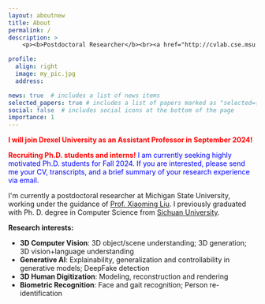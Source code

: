 ```yaml
---
layout: aboutnew
title: About
permalink: /
description: >
    <p><b>Postdoctoral Researcher</b><br><a href="http://cvlab.cse.msu.edu/">Computer Vision Lab</a>, Department of Computer Science and Engineering<br>Michigan State University, East Lansing<br>Office: Room 3315, Engineering Building, MSU<br>liufeng2915@gmail.com</p>

profile:
  align: right
  image: my_pic.jpg
  address: 

news: true  # includes a list of news items
selected_papers: true # includes a list of papers marked as "selected={true}"
social: false  # includes social icons at the bottom of the page
importance: 1
---
```


<p><font color="red"> <b>I will join Drexel University as an Assistant Professor in September 2024!</b> </font></p>

<p><font color="red"> <b>Recruiting Ph.D. students and interns!</b></font> <font color="blue">I am currently seeking highly motivated Ph.D. students for Fall 2024. If you are interested, please send me your CV, transcripts, and a brief summary of your research experience via email.</font></p> 

I'm currently a postdoctoral researcher at Michigan State University, working under the guidance of <a href="http://www.cse.msu.edu/~liuxm/index2.html">Prof. Xiaoming Liu</a>. I previously graduated with Ph. D. degree in Computer Science from <a href="https://en.scu.edu.cn/">Sichuan University</a>.

**Research interests:**
<ul>
<li><b>3D Computer Vision</b>: 3D object/scene understanding; 3D generation; 3D vision+language understanding</li>
<li><b>Generative AI</b>: Explainability, generalization and controllability in generative models; DeepFake detection</li>
<li><b>3D Human Digitization</b>: Modeling, reconstruction and rendering</li>
<li><b>Biometric Recognition</b>: Face and gait recognition; Person re-identification</li>
</ul>


